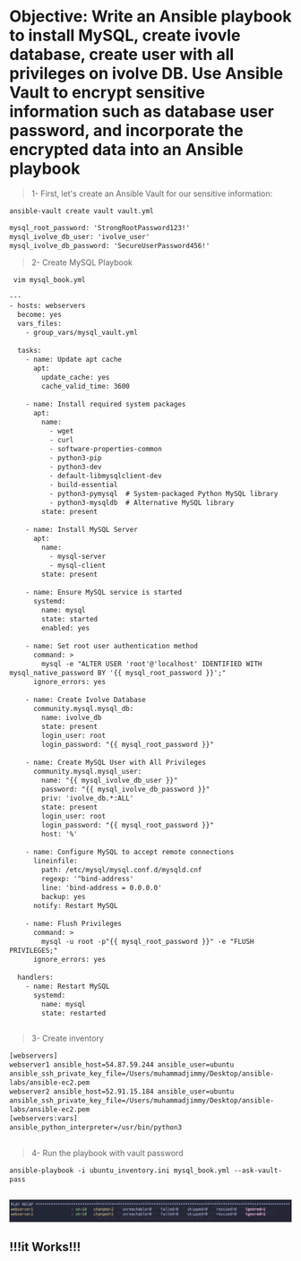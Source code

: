 # Objective: Write an Ansible playbook to install MySQL, create ivovle database, create user with all privileges on ivolve DB. Use Ansible Vault to encrypt sensitive information such as database user password, and incorporate the encrypted data into an Ansible playbook

> 1- First, let's create an Ansible Vault for our sensitive information:

    ansible-vault create vault vault.yml

```
mysql_root_password: 'StrongRootPassword123!'
mysql_ivolve_db_user: 'ivolve_user'
mysql_ivolve_db_password: 'SecureUserPassword456!'

```

> 2- Create MySQL Playbook

     vim mysql_book.yml

```
---
- hosts: webservers
  become: yes
  vars_files:
    - group_vars/mysql_vault.yml

  tasks:
    - name: Update apt cache
      apt:
        update_cache: yes
        cache_valid_time: 3600

    - name: Install required system packages
      apt:
        name:
          - wget
          - curl
          - software-properties-common
          - python3-pip
          - python3-dev
          - default-libmysqlclient-dev
          - build-essential
          - python3-pymysql  # System-packaged Python MySQL library
          - python3-mysqldb  # Alternative MySQL library
        state: present

    - name: Install MySQL Server
      apt:
        name:
          - mysql-server
          - mysql-client
        state: present

    - name: Ensure MySQL service is started
      systemd:
        name: mysql
        state: started
        enabled: yes

    - name: Set root user authentication method
      command: >
        mysql -e "ALTER USER 'root'@'localhost' IDENTIFIED WITH mysql_native_password BY '{{ mysql_root_password }}';"
      ignore_errors: yes

    - name: Create Ivolve Database
      community.mysql.mysql_db:
        name: ivolve_db
        state: present
        login_user: root
        login_password: "{{ mysql_root_password }}"

    - name: Create MySQL User with All Privileges
      community.mysql.mysql_user:
        name: "{{ mysql_ivolve_db_user }}"
        password: "{{ mysql_ivolve_db_password }}"
        priv: 'ivolve_db.*:ALL'
        state: present
        login_user: root
        login_password: "{{ mysql_root_password }}"
        host: '%'

    - name: Configure MySQL to accept remote connections
      lineinfile:
        path: /etc/mysql/mysql.conf.d/mysqld.cnf
        regexp: '^bind-address'
        line: 'bind-address = 0.0.0.0'
        backup: yes
      notify: Restart MySQL

    - name: Flush Privileges
      command: >
        mysql -u root -p"{{ mysql_root_password }}" -e "FLUSH PRIVILEGES;"
      ignore_errors: yes

  handlers:
    - name: Restart MySQL
      systemd:
        name: mysql
        state: restarted
```

##

> 3- Create inventory

```
[webservers]
webserver1 ansible_host=54.87.59.244 ansible_user=ubuntu ansible_ssh_private_key_file=/Users/muhammadjimmy/Desktop/ansible-labs/ansible-ec2.pem
webserver2 ansible_host=52.91.15.184 ansible_user=ubuntu ansible_ssh_private_key_file=/Users/muhammadjimmy/Desktop/ansible-labs/ansible-ec2.pem
[webservers:vars]
ansible_python_interpreter=/usr/bin/python3
```

##

> 4- Run the playbook with vault password

    ansible-playbook -i ubuntu_inventory.ini mysql_book.yml --ask-vault-pass

##

![success](screenshots/success.jpg)

## !!!it Works!!!
